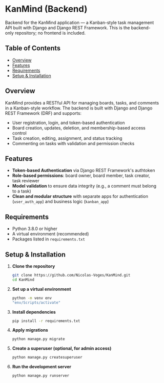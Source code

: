 # KanMind (Backend)

Backend for the KanMind application — a Kanban-style task management API built with Django and Django REST Framework. This is the backend-only repository; no frontend is included.

## Table of Contents

- [Overview](#overview)  
- [Features](#features)  
- [Requirements](#requirements)  
- [Setup & Installation](#setup--installation)  

## Overview

KanMind provides a RESTful API for managing boards, tasks, and comments in a Kanban-style workflow. The backend is built with Django and Django REST Framework (DRF) and supports:

- User registration, login, and token-based authentication  
- Board creation, updates, deletion, and membership-based access control  
- Task creation, editing, assignment, and status tracking  
- Commenting on tasks with validation and permission checks  

## Features

- **Token-based Authentication** via Django REST Framework's authtoken  
- **Role-based permissions**: board owner, board member, task creator, task reviewer  
- **Model validation** to ensure data integrity (e.g., a comment must belong to a task)  
- **Clean and modular structure** with separate apps for authentication (`user_auth_app`) and business logic (`kanban_app`)

## Requirements

- Python 3.8.0 or higher  
- A virtual environment (recommended)  
- Packages listed in `requirements.txt`

## Setup & Installation

1. **Clone the repository**  
   ```bash
   git clone https://github.com/Nicolas-Voges/KanMind.git
   cd KanMind

2. **Set up a virtual environment**
   ```bash
   python -m venv env
   "env/Scripts/activate"

3. **Install dependencies**
   ```bash
   pip install -r requirements.txt

4. **Apply migrations**
   ```bash
   python manage.py migrate

5. **Create a superuser (optional, for admin access)**
   ```bash
   python manage.py createsuperuser

6. **Run the development server**
   ```bash
   python manage.py runserver

